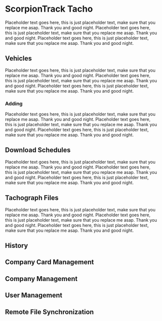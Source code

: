 # ScorpionTrack Tacho

Placeholder text goes here, this is just placeholder text, make sure that you replace me asap. Thank you and good night. Placeholder text goes here, this is just placeholder text, make sure that you replace me asap. Thank you and good night. Placeholder text goes here, this is just placeholder text, make sure that you replace me asap. Thank you and good night. 

## Vehicles

Placeholder text goes here, this is just placeholder text, make sure that you replace me asap. Thank you and good night. Placeholder text goes here, this is just placeholder text, make sure that you replace me asap. Thank you and good night. Placeholder text goes here, this is just placeholder text, make sure that you replace me asap. Thank you and good night. 


### Adding

Placeholder text goes here, this is just placeholder text, make sure that you replace me asap. Thank you and good night. Placeholder text goes here, this is just placeholder text, make sure that you replace me asap. Thank you and good night. Placeholder text goes here, this is just placeholder text, make sure that you replace me asap. Thank you and good night. 

## Download Schedules

Placeholder text goes here, this is just placeholder text, make sure that you replace me asap. Thank you and good night. Placeholder text goes here, this is just placeholder text, make sure that you replace me asap. Thank you and good night. Placeholder text goes here, this is just placeholder text, make sure that you replace me asap. Thank you and good night. 

## Tachograph Files

Placeholder text goes here, this is just placeholder text, make sure that you replace me asap. Thank you and good night. Placeholder text goes here, this is just placeholder text, make sure that you replace me asap. Thank you and good night. Placeholder text goes here, this is just placeholder text, make sure that you replace me asap. Thank you and good night. 

## History

## Company Card Management

## Company Management

## User Management

## Remote File Synchronization
 